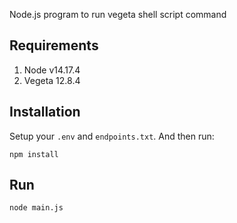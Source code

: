 Node.js program to run vegeta shell script command

## Requirements

1. Node v14.17.4
2. Vegeta 12.8.4

## Installation

Setup your `.env` and `endpoints.txt`. And then run:

```
npm install
```

## Run

```
node main.js
```
